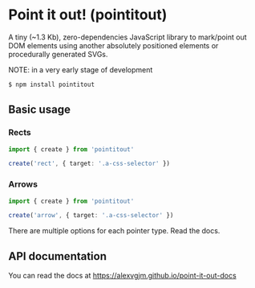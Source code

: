 # Point it out! (pointitout)

A tiny (~1.3 Kb), zero-dependencies JavaScript library to mark/point out DOM elements
using another absolutely positioned elements or procedurally generated SVGs.

NOTE: in a very early stage of development

```sh
$ npm install pointitout
```

## Basic usage

### Rects

```ts
import { create } from 'pointitout'

create('rect', { target: '.a-css-selector' })
```

### Arrows

```ts
import { create } from 'pointitout'

create('arrow', { target: '.a-css-selector' })
```

There are multiple options for each pointer type. Read the docs.

## API documentation

You can read the docs at https://alexvgjm.github.io/point-it-out-docs

